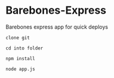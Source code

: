 # Barebones-Express
Barebones express app for quick deploys

```
clone git
```
```
cd into folder
```
```
npm install
```
```
node app.js
```